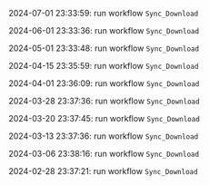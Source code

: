 2024-07-01 23:33:59: run workflow `Sync_Download` 

2024-06-01 23:33:36: run workflow `Sync_Download` 

2024-05-01 23:33:48: run workflow `Sync_Download` 

2024-04-15 23:35:59: run workflow `Sync_Download` 

2024-04-01 23:36:09: run workflow `Sync_Download` 

2024-03-28 23:37:36: run workflow `Sync_Download` 

2024-03-20 23:37:45: run workflow `Sync_Download` 

2024-03-13 23:37:36: run workflow `Sync_Download` 

2024-03-06 23:38:16: run workflow `Sync_Download` 

2024-02-28 23:37:21: run workflow `Sync_Download` 


